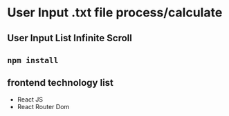 # User Input .txt file process/calculate

## User Input List Infinite Scroll

## `npm install`

## frontend technology list

- React JS
- React Router Dom

